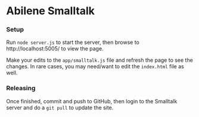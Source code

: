 # Abilene Smalltalk

### Setup

Run `node server.js` to start the server, then browse to http://localhost:5005/
to view the page.

Make your edits to the `app/smalltalk.js` file and refresh the page to see the
changes. In rare cases, you may need/want to edit the `index.html` file as well.

### Releasing

Once finished, commit and push to GitHub, then login to the Smalltalk server and
do a `git pull` to update the site.
